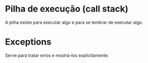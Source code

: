 # Pilha de execução (call stack)

A pilha existe para executar algo e para se lembrar de executar algo.

# Exceptions

Serve para tratar erros e mostrá-los explicitamente.